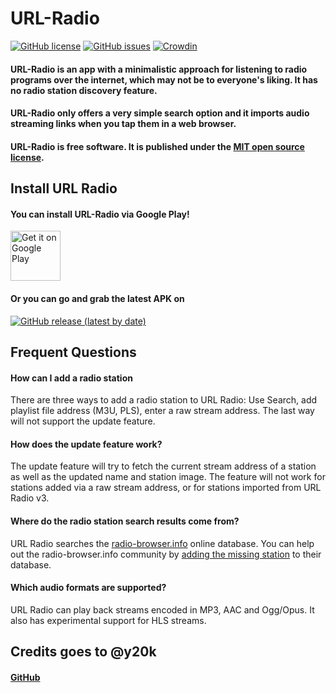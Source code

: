 # URL-Radio
[![GitHub license](https://img.shields.io/github/license/jamal2362/URL-Radio)](https://github.com/jamal2362/URL-Radio/blob/master/LICENSE.md) [![GitHub issues](https://img.shields.io/github/issues/jamal2362/URL-Radio)](https://github.com/jamal2362/URL-Radio/issues) [![Crowdin](https://badges.crowdin.net/url-radio/localized.svg)](https://crowdin.com/project/url-radio)

#### URL-Radio is an app with a minimalistic approach for listening to radio programs over the internet, which may not be to everyone's liking. It has no radio station discovery feature.
#### URL-Radio only offers a very simple search option and it imports audio streaming links when you tap them in a web browser.
#### URL-Radio is free software. It is published under the [MIT open source license](https://opensource.org/licenses/MIT).


## Install URL Radio
#### You can install URL-Radio via Google Play!

[<img src="https://www.skills4school.de/wp-content/uploads/2018/10/badge-googleplay.png" alt="Get it on Google Play" height="80">](https://play.google.com/store/apps/details?id=com.jamal2367.urlradio)

#### Or you can go and grab the latest APK on
[![GitHub release (latest by date)](https://img.shields.io/github/v/release/jamal2362/URL-Radio)](https://github.com/jamal2362/URL-Radio/releases)


## Frequent Questions
#### How can I add a radio station
There are three ways to add a radio station to URL Radio: Use Search, add playlist file address (M3U, PLS), enter a raw stream address. The last way will not support the update feature.

#### How does the update feature work?
The update feature will try to fetch the current stream address of a station as well as the updated name and station image. The feature will not work for stations added via a raw stream address, or for stations imported from URL Radio v3.

#### Where do the radio station search results come from?
URL Radio searches the [radio-browser.info](http://www.radio-browser.info/) online database. You can help out the radio-browser.info community by [adding the missing station](http://www.radio-browser.info/gui/#!/add) to their database.

#### Which audio formats are supported?
URL Radio can play back streams encoded in MP3, AAC and Ogg/Opus. It also has experimental support for HLS streams.


## Credits goes to @y20k
#### [GitHub](https://github.com/y20k/transistor)
